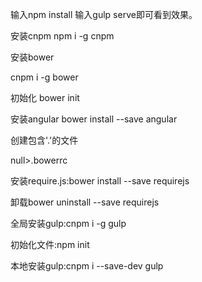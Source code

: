 输入npm install
输入gulp serve即可看到效果。

安装cnpm  npm i -g cnpm

安装bower

cnpm i -g bower

初始化 bower init

安装angular bower install --save angular

创建包含'.'的文件

null>.bowerrc

安装require.js:bower install --save requirejs

卸载bower uninstall --save requirejs

全局安装gulp:cnpm i -g gulp

初始化文件:npm init

本地安装gulp:cnpm i --save-dev gulp